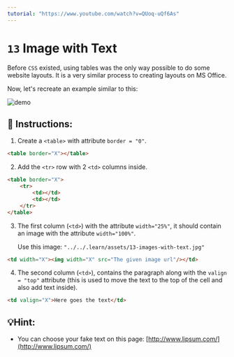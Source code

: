 ```yaml
---
tutorial: "https://www.youtube.com/watch?v=QUoq-uQf6As"
---
```


# `13` Image with Text

Before `CSS` existed, using tables was the only way possible to do some website layouts. It is a very similar process to creating layouts on MS Office.

Now, let's recreate an example similar to this:

![demo](../../.learn/assets/13-images-with-text-2.png?raw=true)

## 📝 Instructions: 

1. Create a `<table>` with attribute `border = "0"`.

```html
<table border="X"></table>
```

2. Add the `<tr>` row with 2 `<td>` columns inside.

```html
<table border="X">
    <tr>
        <td></td>
        <td></td>
    </tr>
</table>
```

3. The first column (`<td>`) with the attribute `width="25%"`, it should contain an image with the attribute `width="100%"`.

    Use this image: `"../../.learn/assets/13-images-with-text.jpg"`

```html
<td width="X"><img width="X" src="The given image url"/></td>
```

4. The second column (`<td>`), contains the paragraph along with the `valign = "top"` attribute (this is used to move the text to the top of the cell and also add text inside).

```html
<td valign="X">Here goes the text</td>
``` 

## 💡Hint:

+ You can choose your fake text on this page: [http://www.lipsum.com/](http://www.lipsum.com/)